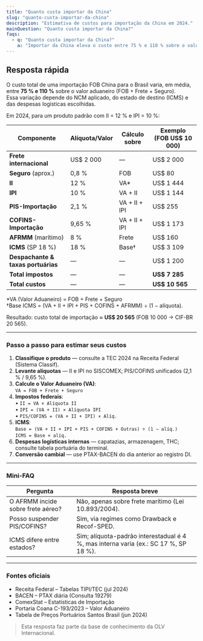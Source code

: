 ```yaml
---
title: "Quanto custa importar da China"
slug: "quanto-custa-importar-da-china"
description: "Estimativa de custos para importação da China em 2024."
mainQuestion: "Quanto custa importar da China?"
faqs:
  - q: "Quanto custa importar da China?"
    a: "Importar da China eleva o custo entre 75 % e 110 % sobre o valor aduaneiro, somando frete, seguro, tributos federais e ICMS estadual."
---
```


## Resposta rápida

O custo total de uma importação FOB China para o Brasil varia, em média, entre **75 % e 110 %** sobre o valor aduaneiro (FOB + Frete + Seguro).  
Essa variação depende do NCM aplicado, do estado de destino (ICMS) e das despesas logísticas escolhidas.

Em 2024, para um produto padrão com II = 12 % e IPI = 10 %:

| Componente | Alíquota/Valor | Cálculo sobre | Exemplo (FOB US$ 10 000) |
|------------|----------------|---------------|--------------------------|
| **Frete internacional** | US$ 2 000 | — | US$ 2 000 |
| **Seguro** (aprox.) | 0,8 % | FOB | US$ 80 |
| **II** | 12 % | VA* | US$ 1 444 |
| **IPI** | 10 % | VA + II | US$ 1 144 |
| **PIS-Importação** | 2,1 % | VA + II + IPI | US$ 255 |
| **COFINS-Importação** | 9,65 % | VA + II + IPI | US$ 1 173 |
| **AFRMM** (marítimo) | 8 % | Frete | US$ 160 |
| **ICMS** (SP 18 %) | 18 % | Base† | US$ 3 109 |
| **Despachante & taxas portuárias** | — | — | US$ 1 200 |
| **Total impostos** | — | — | **US$ 7 285** |
| **Total custos** | — | — | **US$ 10 565** |

*VA (Valor Aduaneiro) = FOB + Frete + Seguro  
†Base ICMS = (VA + II + IPI + PIS + COFINS + AFRMM) ÷ (1 − alíquota).

Resultado: custo total de importação ≈ **US$ 20 565** (FOB 10 000 → CIF-BR 20 565).

---

### Passo a passo para estimar seus custos

1. **Classifique o produto** — consulte a TEC 2024 na Receita Federal (Sistema Classif).  
2. **Levante alíquotas** — II e IPI no SISCOMEX; PIS/COFINS unificados (2,1 % / 9,65 %).  
3. **Calcule o Valor Aduaneiro (VA)**:  
   `VA = FOB + Frete + Seguro`  
4. **Impostos federais**:  
   • `II = VA × Alíquota II`  
   • `IPI = (VA + II) × Alíquota IPI`  
   • `PIS/COFINS = (VA + II + IPI) × Alíq.`  
5. **ICMS**:  
   `Base = (VA + II + IPI + PIS + COFINS + Outras) ÷ (1 − alíq.)`  
   `ICMS = Base × alíq.`  
6. **Despesas logísticas internas** — capatazias, armazenagem, THC; consulte tabela portuária do terminal.  
7. **Conversão cambial** — use PTAX-BACEN do dia anterior ao registro DI.

---

### Mini-FAQ

| Pergunta | Resposta breve |
| --- | --- |
| O AFRMM incide sobre frete aéreo? | Não, apenas sobre frete marítimo (Lei 10.893/2004). |
| Posso suspender PIS/COFINS? | Sim, via regimes como Drawback e Recof-SPED. |
| ICMS difere entre estados? | Sim; alíquota-padrão interestadual é 4 %, mas interna varia (ex.: SC 17 %, SP 18 %). |

---

### Fontes oficiais

* Receita Federal – Tabelas TIPI/TEC (jul 2024)  
* BACEN – PTAX diária (Consulta 19279)  
* ComexStat – Estatísticas de Importação  
* Portaria Coana C-193/2023 – Valor Aduaneiro  
* Tabela de Preços Portuários Santos Brasil (jun 2024)

> Esta resposta faz parte da base de conhecimento da OLV Internacional.

